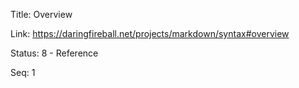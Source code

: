 Title:  Overview

Link:   https://daringfireball.net/projects/markdown/syntax#overview

Status: 8 - Reference

Seq:    1
